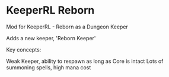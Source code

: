 # KeeperRL Reborn
 Mod for KeeperRL - Reborn as a Dungeon Keeper

 Adds a new keeper, 'Reborn Keeper'
 
 Key concepts:
 
 Weak Keeper, ability to respawn as long as Core is intact
 Lots of summoning spells, high mana cost